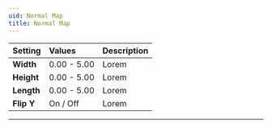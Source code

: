 ```yaml
---
uid: Normal Map
title: Normal Map
---
```


| Setting    | Values      | Description |
| :--------- | :---------- | :---------- |
| **Width**  | 0.00 - 5.00 | Lorem       |
| **Height** | 0.00 - 5.00 | Lorem       |
| **Length** | 0.00 - 5.00 | Lorem       |
| **Flip Y** | On / Off    | Lorem       |

***

<!--examples-->